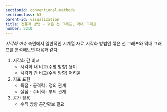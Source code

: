 ```yaml
---
sectionid: conventional-methods
sectionclass: h3
parent-id: visualization
title: 전통적 방법 - 꺾은 선 그래프, 막대 그래프
number: 5210
---
```


*시각화 이슈* 측면에서 일반적인 시계열 자료 시각화 방법인 꺾은 선 그래프와 막대 그래프를 분석해보면 다음과 같다.

1. 시각화 간 비교
	- 시각화 내 비교(수평 방향) 용이
	- 시각화 간 비교(수직 방향) 어려움
2. 지표 표현
	- 득점 - 공격력 : 정의 관계
	- 실점 - 수비력 : 부의 관계
3. 공간 활용
	- 수직 방향 공간확보 필요